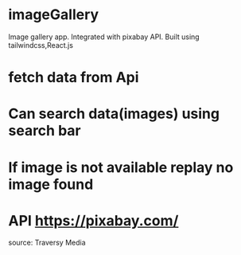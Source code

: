 # imageGallery
Image gallery app. Integrated with pixabay API. Built using tailwindcss,React.js
# fetch data from Api
# Can search data(images) using search bar
# If image is not available replay no image found
# API https://pixabay.com/
source: Traversy Media
